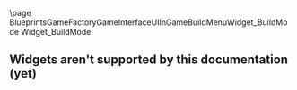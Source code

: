 \page BlueprintsGameFactoryGameInterfaceUIInGameBuildMenuWidget_BuildMode Widget_BuildMode
## Widgets aren't supported by this documentation (yet)
